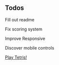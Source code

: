 
## Todos

Fill out readme  

Fix scoring system  

Improve Responsive  

Discover mobile controls

[Play Tetris!](https://tetrisreact-7kjwzi1um.now.sh/)


